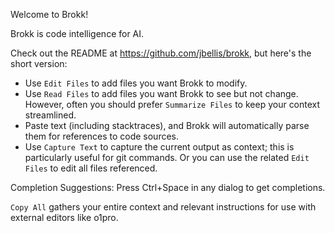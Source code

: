 Welcome to Brokk!

Brokk is code intelligence for AI.

Check out the README at https://github.com/jbellis/brokk, but
here's the short version:

- Use `Edit Files` to add files you want Brokk to modify.
- Use `Read Files` to add files you want Brokk to see but not change.  However,
  often you should prefer `Summarize Files` to keep your context streamlined.
- Paste text (including stacktraces), and Brokk will automatically parse them for references to
  code sources. 
- Use `Capture Text` to capture the current output as context; this is particularly
  useful for git commands.  Or you can use the related `Edit Files` to edit all
  files referenced.

Completion Suggestions: Press Ctrl+Space in any dialog to get completions.

`Copy All` gathers your entire context and relevant instructions for use with external editors like o1pro.
